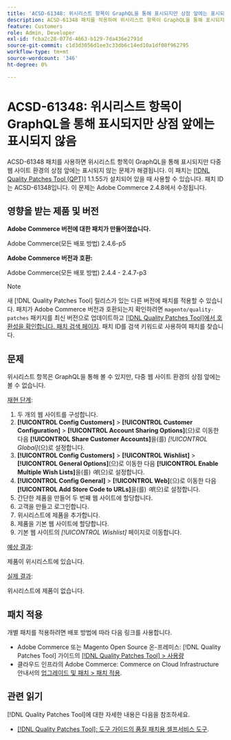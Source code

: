 ```yaml
---
title: 'ACSD-61348: 위시리스트 항목이 GraphQL을 통해 표시되지만 상점 앞에는 표시되지 않음'
description: ACSD-61348 패치를 적용하여 위시리스트 항목이 GraphQL을 통해 표시되지만 다중 웹 사이트 환경의 상점 앞에는 표시되지 않는 Adobe Commerce 문제를 수정합니다.
feature: Customers
role: Admin, Developer
exl-id: fcba2c28-077d-4663-b129-7da436e2791d
source-git-commit: c1d3d3056d1ee3c33db6c14ed10a1df08f962795
workflow-type: tm+mt
source-wordcount: '346'
ht-degree: 0%

---
```


# ACSD-61348: 위시리스트 항목이 GraphQL을 통해 표시되지만 상점 앞에는 표시되지 않음

ACSD-61348 패치를 사용하면 위시리스트 항목이 GraphQL을 통해 표시되지만 다중 웹 사이트 환경의 상점 앞에는 표시되지 않는 문제가 해결됩니다. 이 패치는 [[!DNL Quality Patches Tool (QPT)]](/help/tools/quality-patches-tool/quality-patches-tool-to-self-serve-quality-patches.md) 1.1.55가 설치되어 있을 때 사용할 수 있습니다. 패치 ID는 ACSD-61348입니다. 이 문제는 Adobe Commerce 2.4.8에서 수정됩니다.

## 영향을 받는 제품 및 버전

**Adobe Commerce 버전에 대한 패치가 만들어졌습니다.**

Adobe Commerce(모든 배포 방법) 2.4.6-p5

**Adobe Commerce 버전과 호환:**

Adobe Commerce(모든 배포 방법) 2.4.4 - 2.4.7-p3

>[!NOTE]
>
>새 [!DNL Quality Patches Tool] 릴리스가 있는 다른 버전에 패치를 적용할 수 있습니다. 패치가 Adobe Commerce 버전과 호환되는지 확인하려면 `magento/quality-patches` 패키지를 최신 버전으로 업데이트하고 [[!DNL Quality Patches Tool]에서 호환성을 확인합니다. 패치 검색 페이지](https://experienceleague.adobe.com/tools/commerce-quality-patches/index.html?lang=ko). 패치 ID를 검색 키워드로 사용하여 패치를 찾습니다.

## 문제

위시리스트 항목은 GraphQL을 통해 볼 수 있지만, 다중 웹 사이트 환경의 상점 앞에는 볼 수 없습니다.

<u>재현 단계</u>:

1. 두 개의 웹 사이트를 구성합니다.
1. **[!UICONTROL Config Customers]** > **[!UICONTROL Customer Configuration]** > **[!UICONTROL Account Sharing Options]**(으)로 이동한 다음 **[!UICONTROL Share Customer Accounts]**&#x200B;을(를) *[!UICONTROL Global]*(으)로 설정합니다.
1. **[!UICONTROL Config Customers]** > **[!UICONTROL Wishlist]** > **[!UICONTROL General Options]**(으)로 이동한 다음 **[!UICONTROL Enable Multiple Wish Lists]**&#x200B;을(를) *예*(으)로 설정합니다.
1. **[!UICONTROL Config General]** > **[!UICONTROL Web]**(으)로 이동한 다음 **[!UICONTROL Add Store Code to URLs]**&#x200B;을(를) *예*(으)로 설정합니다.
1. 간단한 제품을 만들어 두 번째 웹 사이트에 할당합니다.
1. 고객을 만들고 로그인합니다.
1. 위시리스트에 제품을 추가합니다.
1. 제품을 기본 웹 사이트에 할당합니다.
1. 기본 웹 사이트의 *[!UICONTROL Wishlist]* 페이지로 이동합니다.

<u>예상 결과</u>:

제품이 위시리스트에 있습니다.

<u>실제 결과</u>:

위시리스트에 제품이 없습니다.

## 패치 적용

개별 패치를 적용하려면 배포 방법에 따라 다음 링크를 사용합니다.

* Adobe Commerce 또는 Magento Open Source 온-프레미스: [!DNL Quality Patches Tool] 가이드의 [[!DNL Quality Patches Tool] > 사용량](/help/tools/quality-patches-tool/usage.md)
* 클라우드 인프라의 Adobe Commerce: Commerce on Cloud Infrastructure 안내서의 [업그레이드 및 패치 > 패치 적용](https://experienceleague.adobe.com/docs/commerce-cloud-service/user-guide/develop/upgrade/apply-patches.html?lang=ko).

## 관련 읽기

[!DNL Quality Patches Tool]에 대한 자세한 내용은 다음을 참조하세요.

* [[!DNL Quality Patches Tool]: 도구 가이드의 품질 패치용 셀프서비스 도구](/help/tools/quality-patches-tool/quality-patches-tool-to-self-serve-quality-patches.md).
